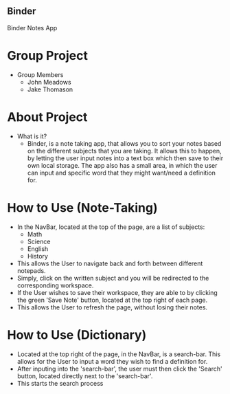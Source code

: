 ## Binder
Binder Notes App
# Group Project
* Group Members
    * John Meadows
    * Jake Thomason
# About Project
* What is it?
    * Binder, is a note taking app, that allows you to sort your notes based on the different subjects that you are taking. It allows this to happen, by letting the user input notes into a text box which then save to their own local storage. The app also has a small area, in which the user can input and specific word that they might want/need a definition for.

# How to Use (Note-Taking)
* In the NavBar, located at the top of the page, are a list of subjects:
    * Math
    * Science
    * English
    * History
* This allows the User to navigate back and forth between different notepads.
* Simply, click on the written subject and you will be redirected to the corresponding workspace.
* If the User wishes to save their workspace, they are able to by clicking the green 'Save Note' button, located at the top right of each page.
* This allows the User to refresh the page, without losing their notes.

# How to Use (Dictionary)
 * Located at the top right of the page, in the NavBar, is a search-bar. This allows for the User to input a word they wish to find a definition for.
 * After inputing into the 'search-bar', the user must then click the 'Search' button, located directly next to the 'search-bar'.
 * This starts the search process
